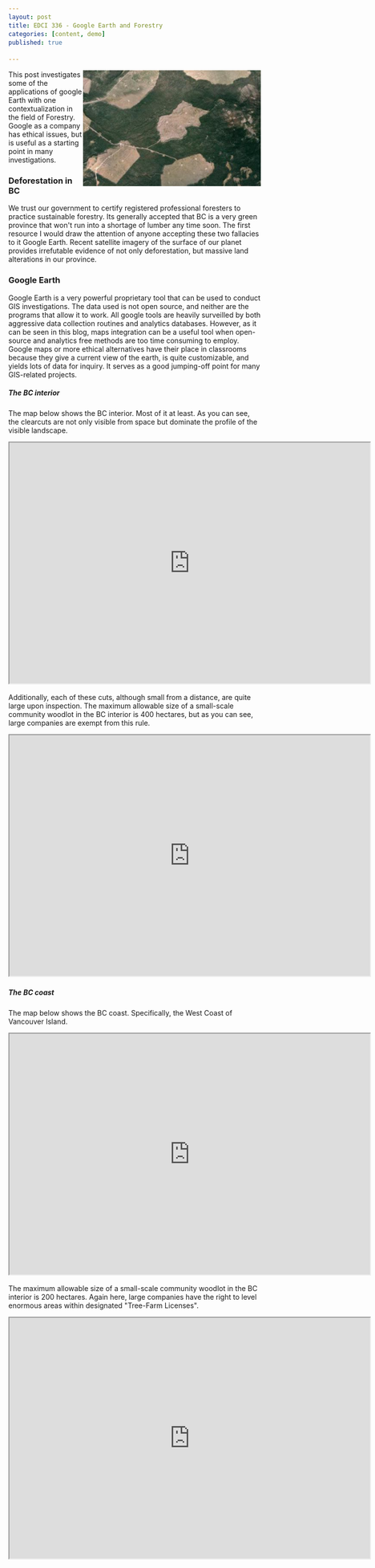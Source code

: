```yaml
---
layout: post
title: EDCI 336 - Google Earth and Forestry
categories: [content, demo]
published: true

---
```

<img src="/assets/image/shot.png" align="right" width="355px"/>
This post investigates some of the applications of google Earth with one contextualization in the field of Forestry. Google as a company has ethical issues, but is useful as a starting point in many investigations.


### Deforestation in BC

We trust our government to certify registered professional foresters to practice sustainable forestry. Its generally accepted that BC is a very green province that won't run into a shortage of lumber any time soon. The first resource I would draw the attention of anyone accepting these two fallacies to it Google Earth. Recent satellite imagery of the surface of our planet provides irrefutable evidence of not only deforestation, but massive land alterations in our province.

### Google Earth

Google Earth is a very powerful proprietary tool that can be used to conduct GIS investigations. The data used is not open source, and neither are the programs that allow it to work. All google tools are heavily surveilled by both aggressive data collection routines and analytics databases. However, as it can be seen in this blog, maps integration can be a useful tool when open-source and analytics free methods are too time consuming to employ. Google maps or more ethical alternatives have their place in classrooms because they give a current view of the earth, is quite customizable, and yields lots of data for inquiry. It serves as a good jumping-off point for many GIS-related projects.


##### The BC interior
The map below shows the BC interior. Most of it at least. As you can see, the clearcuts are not only visible from space but dominate the profile of the visible landscape. 
<iframe src="https://www.google.com/maps/d/u/0/embed?mid=194kJj-nHFXtgrYNmpWRLJgGQNWEkF_R6" width="720" height="480"></iframe>


Additionally, each of these cuts, although small from a distance, are quite large upon inspection. The maximum allowable size of a small-scale community woodlot in the BC interior is 400 hectares, but as you can see, large companies are exempt from this rule.
<iframe src="https://www.google.com/maps/d/u/0/embed?mid=16rvEswlWRQ0MUhUivhuS19CncZEcWTrq" width="720" height="480"></iframe>

##### The BC coast

The map below shows the BC coast. Specifically, the West Coast of Vancouver Island.
<iframe src="https://www.google.com/maps/d/u/0/embed?mid=18Ado9BmfH-YR5kyjhn71UJencSLYPCML" width="720" height="480"></iframe>

The maximum allowable size of a small-scale community woodlot in the BC interior is 200 hectares. Again here, large companies have the right to level enormous areas within designated "Tree-Farm Licenses". 
<iframe src="https://www.google.com/maps/d/u/0/embed?mid=1VXRM8KcecEwdDG3s0Oak2fLa5G6KUHU2" width="720" height="480"></iframe>

